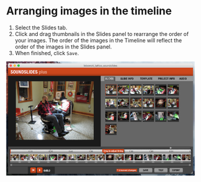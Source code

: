 # Arranging images in the timeline

1. Select the Slides tab.
2. Click and drag thumbnails in the Slides panel to rearrange the order of your images. The order of the images in the Timeline will reflect the order of the images in the Slides panel.
3. When finished, click `Save`.

![When audio is added to a Soundslides project, the Timeline panel appears.](/assets/soundslides-arranging-images-in-timeline.png)
